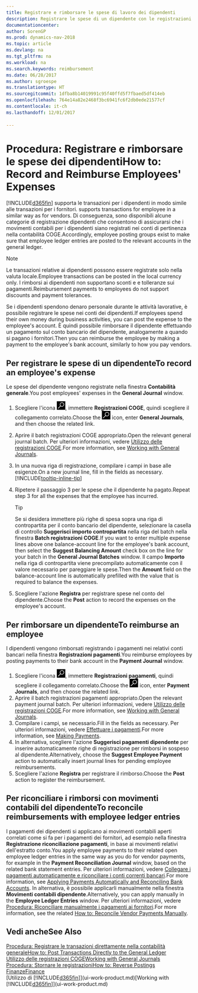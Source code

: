 ```yaml
---
title: Registrare e rimborsare le spese di lavoro dei dipendenti
description: Registrare le spese di un dipendente con le registrazioni COGE nel conto del dipendente e successivamente registrare un pagamento verso il conto bancario del dipendente per rimborsarlo delle spese sostenute per il lavoro.
documentationcenter: 
author: SorenGP
ms.prod: dynamics-nav-2018
ms.topic: article
ms.devlang: na
ms.tgt_pltfrm: na
ms.workload: na
ms.search.keywords: reimbursement
ms.date: 06/28/2017
ms.author: sgroespe
ms.translationtype: HT
ms.sourcegitcommit: 1dfba8b14019991c95f40ffd5f7fbaed5df414eb
ms.openlocfilehash: 764e14a82e2468f3bc6941fc6f2db0ede21577cf
ms.contentlocale: it-ch
ms.lasthandoff: 12/01/2017

---
```

# <a name="how-to-record-and-reimburse-employees-expenses"></a><span data-ttu-id="df1d8-103">Procedura: Registrare e rimborsare le spese dei dipendenti</span><span class="sxs-lookup"><span data-stu-id="df1d8-103">How to: Record and Reimburse Employees' Expenses</span></span>
[!INCLUDE[d365fin](includes/d365fin_md.md)]<span data-ttu-id="df1d8-104"> supporta le transazioni per i dipendenti in modo simile alle transazioni per i fornitori.</span><span class="sxs-lookup"><span data-stu-id="df1d8-104"> supports transactions for employee in a similar way as for vendors.</span></span> <span data-ttu-id="df1d8-105">Di conseguenza, sono disponibili alcune categorie di registrazione dipendenti che consentono di assicurarsi che i movimenti contabili per i dipendenti siano registrati nei conti di pertinenza nella contabilità COGE.</span><span class="sxs-lookup"><span data-stu-id="df1d8-105">Accordingly, employee posting groups exist to make sure that employee ledger entries are posted to the relevant accounts in the general ledger.</span></span>

> [!NOTE]  
> <span data-ttu-id="df1d8-106">Le transazioni relative ai dipendenti possono essere registrate solo nella valuta locale.</span><span class="sxs-lookup"><span data-stu-id="df1d8-106">Employee transactions can be posted in the local currency only.</span></span> <span data-ttu-id="df1d8-107">I rimborsi ai dipendenti non supportano sconti e e tolleranze sui pagamenti.</span><span class="sxs-lookup"><span data-stu-id="df1d8-107">Reimbursement payments to employees do not support discounts and payment tolerances.</span></span>

<span data-ttu-id="df1d8-108">Se i dipendenti spendono denaro personale durante le attività lavorative, è possibile registrare le spese nei conti dei dipendenti.</span><span class="sxs-lookup"><span data-stu-id="df1d8-108">If employees spend their own money during business activities, you can post the expense to the employee's account.</span></span> <span data-ttu-id="df1d8-109">È quindi possibile rimborsare il dipendente effettuando un pagamento sul conto bancario del dipendente, analogamente a quando si pagano i fornitori.</span><span class="sxs-lookup"><span data-stu-id="df1d8-109">Then you can reimburse the employee by making a payment to the employee's bank account, similarly to how you pay vendors.</span></span>

## <a name="to-record-an-employees-expense"></a><span data-ttu-id="df1d8-110">Per registrare le spese di un dipendente</span><span class="sxs-lookup"><span data-stu-id="df1d8-110">To record an employee's expense</span></span>
<span data-ttu-id="df1d8-111">Le spese del dipendente vengono registrate nella finestra **Contabilità generale**.</span><span class="sxs-lookup"><span data-stu-id="df1d8-111">You post employees' expenses in the **General Journal** window.</span></span>
1. <span data-ttu-id="df1d8-112">Scegliere l'icona ![Cerca pagina o report](media/ui-search/search_small.png "Cerca pagina o report"), immettere **Registrazioni COGE**, quindi scegliere il collegamento correlato.</span><span class="sxs-lookup"><span data-stu-id="df1d8-112">Choose the ![Search for Page or Report](media/ui-search/search_small.png "Search for Page or Report icon") icon, enter **General Journals**, and then choose the related link.</span></span>
2. <span data-ttu-id="df1d8-113">Aprire il batch registrazioni COGE appropriato.</span><span class="sxs-lookup"><span data-stu-id="df1d8-113">Open the relevant general journal batch.</span></span> <span data-ttu-id="df1d8-114">Per ulteriori informazioni, vedere [Utilizzo delle registrazioni COGE](ui-work-general-journals.md).</span><span class="sxs-lookup"><span data-stu-id="df1d8-114">For more information, see [Working with General Journals](ui-work-general-journals.md).</span></span>
3. <span data-ttu-id="df1d8-115">In una nuova riga di registrazione, compilare i campi in base alle esigenze.</span><span class="sxs-lookup"><span data-stu-id="df1d8-115">On a new journal line, fill in the fields as necessary.</span></span> [!INCLUDE[tooltip-inline-tip](includes/tooltip-inline-tip_md.md)]    
4. <span data-ttu-id="df1d8-116">Ripetere il passaggio 3 per le spese che il dipendente ha pagato.</span><span class="sxs-lookup"><span data-stu-id="df1d8-116">Repeat step 3 for all the expenses that the employee has incurred.</span></span>

    > [!TIP]  
    > <span data-ttu-id="df1d8-117">Se si desidera immettere più righe di spesa sopra una riga di contropartita per il conto bancario del dipendente, selezionare la casella di controllo **Suggerisci importo contropartita** nella riga del batch nella finestra **Batch registrazioni COGE**.</span><span class="sxs-lookup"><span data-stu-id="df1d8-117">If you want to enter multiple expense lines above one balance-account line for the employee's bank account, then select the **Suggest Balancing Amount** check box on the line for your batch in the **General Journal Batches** window.</span></span> <span data-ttu-id="df1d8-118">Il campo **Importo** nella riga di contropartita viene precompilato automaticamente con il valore necessario per pareggiare le spese.</span><span class="sxs-lookup"><span data-stu-id="df1d8-118">Then the **Amount** field on the balance-account line is automatically prefilled with the value that is required to balance the expenses.</span></span>
5. <span data-ttu-id="df1d8-119">Scegliere l'azione **Registra** per registrare spese nel conto del dipendente.</span><span class="sxs-lookup"><span data-stu-id="df1d8-119">Choose the **Post** action to record the expenses on the employee's account.</span></span>

## <a name="to-reimburse-an-employee"></a><span data-ttu-id="df1d8-120">Per rimborsare un dipendente</span><span class="sxs-lookup"><span data-stu-id="df1d8-120">To reimburse an employee</span></span>
<span data-ttu-id="df1d8-121">I dipendenti vengono rimborsati registrando i pagamenti nei relativi conti bancari nella finestra **Registrazioni pagamenti**.</span><span class="sxs-lookup"><span data-stu-id="df1d8-121">You reimburse employees by posting payments to their bank account in the **Payment Journal** window.</span></span>
1. <span data-ttu-id="df1d8-122">Scegliere l'icona ![Cerca pagina o report](media/ui-search/search_small.png "icona Cerca pagina o report"), immettere **Registrazioni pagamenti**, quindi scegliere il collegamento correlato.</span><span class="sxs-lookup"><span data-stu-id="df1d8-122">Choose the ![Search for Page or Report](media/ui-search/search_small.png "Search for Page or Report icon") icon, enter **Payment Journals**, and then choose the related link.</span></span>
2. <span data-ttu-id="df1d8-123">Aprire il batch registrazioni pagamenti appropriato.</span><span class="sxs-lookup"><span data-stu-id="df1d8-123">Open the relevant payment journal batch.</span></span> <span data-ttu-id="df1d8-124">Per ulteriori informazioni, vedere [Utilizzo delle registrazioni COGE](ui-work-general-journals.md).</span><span class="sxs-lookup"><span data-stu-id="df1d8-124">For more information, see [Working with General Journals](ui-work-general-journals.md).</span></span>
3. <span data-ttu-id="df1d8-125">Compilare i campi, se necessario.</span><span class="sxs-lookup"><span data-stu-id="df1d8-125">Fill in the fields as necessary.</span></span> <span data-ttu-id="df1d8-126">Per ulteriori informazioni, vedere [Effettuare i pagamenti](payables-make-payments.md).</span><span class="sxs-lookup"><span data-stu-id="df1d8-126">For more information, see [Making Payments](payables-make-payments.md).</span></span>
4. <span data-ttu-id="df1d8-127">In alternativa, scegliere l'azione **Suggerisci pagamenti dipendente** per inserire automaticamente righe di registrazione per rimborsi in sospeso al dipendente.</span><span class="sxs-lookup"><span data-stu-id="df1d8-127">Alternatively, choose the **Suggest Employee Payment** action to automatically insert journal lines for pending employee reimbursements.</span></span>
5. <span data-ttu-id="df1d8-128">Scegliere l'azione **Registra** per registrare il rimborso.</span><span class="sxs-lookup"><span data-stu-id="df1d8-128">Choose the **Post** action to register the reimbursement.</span></span>  

## <a name="to-reconcile-reimbursements-with-employee-ledger-entries"></a><span data-ttu-id="df1d8-129">Per riconciliare i rimborsi con movimenti contabili del dipendente</span><span class="sxs-lookup"><span data-stu-id="df1d8-129">To reconcile reimbursements with employee ledger entries</span></span>
<span data-ttu-id="df1d8-130">I pagamenti dei dipendenti si applicano ai movimenti contabili aperti correlati come si fa per i pagamenti dei fornitori, ad esempio nella finestra **Registrazione riconciliazione pagamenti**, in base ai movimenti relativi dell'estratto conto.</span><span class="sxs-lookup"><span data-stu-id="df1d8-130">You apply employee payments to their related open employee ledger entries in the same way as you do for vendor payments, for example in the **Payment Reconciliation Journal** window, based on the related bank statement entries.</span></span> <span data-ttu-id="df1d8-131">Per ulteriori informazioni, vedere [Collegare i pagamenti automaticamente e riconciliare i conti correnti bancari](receivables-apply-payments-auto-reconcile-bank-accounts.md).</span><span class="sxs-lookup"><span data-stu-id="df1d8-131">For more information, see [Applying Payments Automatically and Reconciling Bank Accounts](receivables-apply-payments-auto-reconcile-bank-accounts.md).</span></span> <span data-ttu-id="df1d8-132">In alternativa, è possibile applicarli manualmente nella finestra **Movimenti contabili dipendente**.</span><span class="sxs-lookup"><span data-stu-id="df1d8-132">Alternatively, you can apply manually in the **Employee Ledger Entries** window.</span></span> <span data-ttu-id="df1d8-133">Per ulteriori informazioni, vedere [Procedura: Riconciliare manualmente i pagamenti ai fornitori](payables-how-apply-purchase-transactions-manually.md).</span><span class="sxs-lookup"><span data-stu-id="df1d8-133">For more information, see the related [How to: Reconcile Vendor Payments Manually](payables-how-apply-purchase-transactions-manually.md).</span></span>  

## <a name="see-also"></a><span data-ttu-id="df1d8-134">Vedi anche</span><span class="sxs-lookup"><span data-stu-id="df1d8-134">See Also</span></span>
[<span data-ttu-id="df1d8-135">Procedura: Registrare le transazioni direttamente nella contabilità generale</span><span class="sxs-lookup"><span data-stu-id="df1d8-135">How to: Post Transactions Directly to the General Ledger</span></span>](finance-how-post-transactions-directly.md)  
[<span data-ttu-id="df1d8-136">Utilizzo delle registrazioni COGE</span><span class="sxs-lookup"><span data-stu-id="df1d8-136">Working with General Journals</span></span>](ui-work-general-journals.md)  
[<span data-ttu-id="df1d8-137">Procedura: Stornare le registrazioni</span><span class="sxs-lookup"><span data-stu-id="df1d8-137">How to: Reverse Postings</span></span>](finance-how-reverse-journal-posting.md)  
[<span data-ttu-id="df1d8-138">Finanze</span><span class="sxs-lookup"><span data-stu-id="df1d8-138">Finance</span></span>](finance.md)  
<span data-ttu-id="df1d8-139">[Utilizzo di [!INCLUDE[d365fin](includes/d365fin_md.md)]](ui-work-product.md)</span><span class="sxs-lookup"><span data-stu-id="df1d8-139">[Working with [!INCLUDE[d365fin](includes/d365fin_md.md)]](ui-work-product.md)</span></span>  

